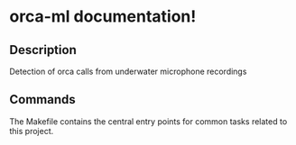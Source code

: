 # orca-ml documentation!

## Description

Detection of orca calls from underwater microphone recordings

## Commands

The Makefile contains the central entry points for common tasks related to this project.

